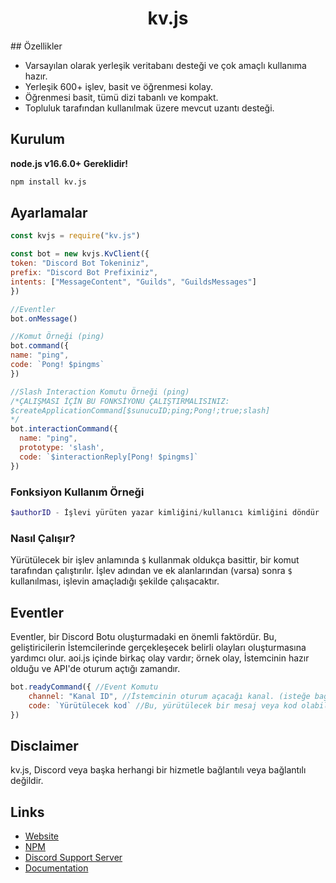 
<h1 align="center">kv.js</h1>
## Özellikler

- Varsayılan olarak yerleşik veritabanı desteği ve çok amaçlı kullanıma hazır.
- Yerleşik 600+ işlev, basit ve öğrenmesi kolay.
- Öğrenmesi basit, tümü dizi tabanlı ve kompakt.
- Topluluk tarafından kullanılmak üzere mevcut uzantı desteği. 

## Kurulum

**node.js v16.6.0+ Gereklidir!**

```bash
npm install kv.js
```

## Ayarlamalar

```javascript
const kvjs = require("kv.js")

const bot = new kvjs.KvClient({
token: "Discord Bot Tokeniniz",
prefix: "Discord Bot Prefixiniz",
intents: ["MessageContent", "Guilds", "GuildsMessages"]
})

//Eventler
bot.onMessage()

//Komut Örneği (ping)
bot.command({
name: "ping",
code: `Pong! $pingms`
})

//Slash Interaction Komutu Örneği (ping)
/*ÇALIŞMASI İÇİN BU FONKSİYONU ÇALIŞTIRMALISINIZ:
$createApplicationCommand[$sunucuID;ping;Pong!;true;slash]
*/
bot.interactionCommand({
  name: "ping",
  prototype: 'slash',
  code: `$interactionReply[Pong! $pingms]`
})
```

### Fonksiyon Kullanım Örneği

```php
$authorID - İşlevi yürüten yazar kimliğini/kullanıcı kimliğini döndür
```

### Nasıl Çalışır?

Yürütülecek bir işlev anlamında `$` kullanmak oldukça basittir, bir komut tarafından çalıştırılır.
İşlev adından ve ek alanlarından (varsa) sonra `$` kullanılması, işlevin amaçladığı şekilde çalışacaktır.

## Eventler

Eventler, bir Discord Botu oluşturmadaki en önemli faktördür. Bu, geliştiricilerin İstemcilerinde gerçekleşecek belirli olayları oluşturmasına yardımcı olur. aoi.js içinde birkaç olay vardır; örnek olay, İstemcinin hazır olduğu ve API'de oturum açtığı zamandır.

```javascript
bot.readyCommand({ //Event Komutu
    channel: "Kanal ID", //İstemcinin oturum açacağı kanal. (isteğe bağlı)
    code: `Yürütülecek kod` //Bu, yürütülecek bir mesaj veya kod olabilir.
})
```

## Disclaimer
    
kv.js, Discord veya başka herhangi bir hizmetle bağlantılı veya bağlantılı değildir.
    
## Links
- [Website]()
- [NPM](https://www.npmjs.com/package/kv.js)
- [Discord Support Server]()
- [Documentation](https://.tk/docs/)
